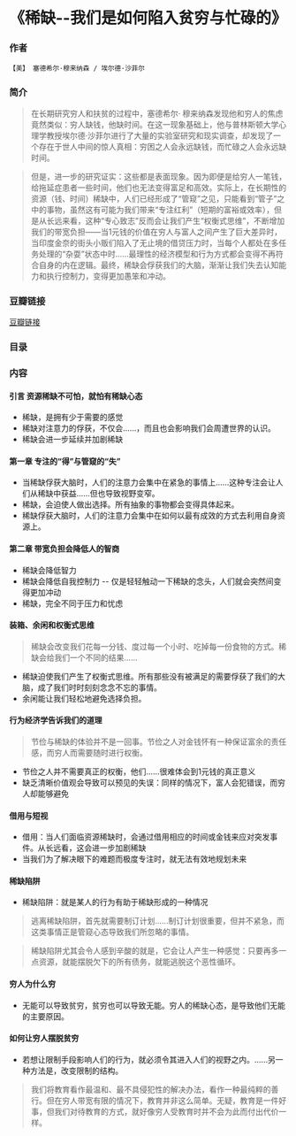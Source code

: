 《稀缺--我们是如何陷入贫穷与忙碌的》
=============================

### 作者
    【美】 塞德希尔·穆来纳森 / 埃尔德·沙菲尔 

### 简介
> 在长期研究穷人和扶贫的过程中，塞德希尔· 穆来纳森发现他和穷人的焦虑竟然类似：穷人缺钱，他缺时间。在这一现象基础上，他与普林斯顿大学心理学教授埃尔德·沙菲尔进行了大量的实验室研究和现实调查，却发现了一个存在于世人中间的惊人真相：穷困之人会永远缺钱，而忙碌之人会永远缺时间。

> 但是，进一步的研究证实：这些都是表面现象。因为即便是给穷人一笔钱，给拖延症患者一些时间，他们也无法变得富足和高效。实际上，在长期性的资源（钱、时间）稀缺中，人们已经形成了“管窥”之见，只能看到“管子”之中的事物，虽然这有可能为我们带来“专注红利”（短期的富裕或效率），但是从长远来看，这种“专心致志”反而会让我们产生“权衡式思维”，不断增加我们的带宽负担——当1元钱的价值在穷人与富人之间产生了巨大差异时，当印度金奈的街头小贩们陷入了无止境的借贷压力时，当每个人都处在多任务处理的“杂耍”状态中时……最理性的经济模型和行为方式都会变得不再符合自身的内在逻辑。最终，稀缺会俘获我们的大脑，渐渐让我们失去认知能力和执行控制力，变得更加愚笨和冲动。

### 豆瓣链接
  [豆瓣链接](http://book.douban.com/subject/26178426/)

### 目录

### 内容

#### 引言 资源稀缺不可怕，就怕有稀缺心态
* 稀缺，是拥有少于需要的感觉
* 稀缺对注意力的俘获，不仅会……，而且也会影响我们会周遭世界的认识。
* 稀缺会进一步延续并加剧稀缺

#### 第一章 专注的“得”与管窥的“失” 
* 当稀缺俘获大脑时，人们的注意力会集中在紧急的事情上……这种专注会让人们从稀缺中获益……但也导致视野变窄。
* 稀缺，会迫使人做出选择。所有抽象的事物都会变得具体起来。
* 稀缺俘获大脑时，人们的注意力会集中在如何以最有成效的方式去利用自身资源上。

#### 第二章 带宽负担会降低人的智商
* 稀缺会降低智力
* 稀缺会降低自我控制力 -- 仅是轻轻触动一下稀缺的念头，人们就会突然间变得更加冲动
* 稀缺，完全不同于压力和忧虑

#### 装箱、余闲和权衡式思维
> 稀缺会改变我们花每一分钱、度过每一个小时、吃掉每一份食物的方式。稀缺会给我们一个不同的结果……

* 稀缺迫使我们产生了权衡式思维。所有那些没有被满足的需要俘获了我们的大脑，成了我们时时刻刻念念不忘的事情。
* 余闲能让我们轻松地避免选择负担。

#### 行为经济学告诉我们的道理
> 节俭与稀缺的体验并不是一回事。节俭之人对金钱怀有一种保证富余的责任感，而穷人而需要随时进行权衡。

* 节俭之人并不需要真正的权衡，他们……很难体会到1元钱的真正意义
* 缺乏清晰价值观会导致可以预见的失误：同样的情况下，富人会犯错误，而穷人却能够避免

#### 借用与短视
* 借用：当人们面临资源稀缺时，会通过借用相应的时间或金钱来应对突发事件。从长远看，这会进一步加剧稀缺
* 当我们为了解决眼下的难题而极度专注时，就无法有效地规划未来

#### 稀缺陷阱
* 稀缺陷阱：就是某人的行为有助于稀缺形成的一种情况

> 逃离稀缺陷阱，首先就需要制订计划……制订计划很重要，但并不紧急，而这类事情正是管窥心态导致我们所忽略的事情。

> 稀缺陷阱尤其会令人感到辛酸的就是，它会让人产生一种感觉：只要再多一点资源，就能摆脱欠下的所有债务，就能逃脱这个恶性循环。

#### 穷人为什么穷
* 无能可以导致贫穷，贫穷也可以导致无能。穷人的稀缺心态，是导致他们无能的主要原因。

#### 如何让穷人摆脱贫穷
* 若想让限制手段影响人们的行为，就必须令其进入人们的视野之内。……另一种方法是，改变限制的结构。

> 我们将教育看作最温和、最不具侵犯性的解决办法，看作一种最纯粹的善行。但在穷人带宽有限的情况下，教育并非这么简单。无疑，教育是一件好事，但我们对待教育的方式，就好像穷人受教育时并不会为此而付出代价一样。